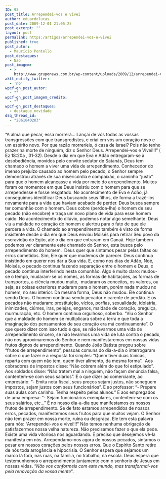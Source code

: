 ```yaml
---
ID: 93
post_title: Arrependei-vos e Vivei
author: eduardolucas
post_date: 2009-12-01 21:05:25
post_excerpt: ""
layout: post
permalink: https:/artigos/arrependei-vos-e-vivei
published: true
post_autor:
  - Maurício Pontello
post_destaques:
  - Nao
post_imagem:
  - >
    http://www.gruponews.com.br/wp-content/uploads/2009/12/arrependei-vos_e_vivei.jpg
aktt_notify_twitter:
  - 'no'
wpcf-gn_post_autor:
  - ""
wpcf-gn_post_imagem_credito:
  - ""
wpcf-gn_post_destaques:
  - destaque_novidade
dsq_thread_id:
  - "2861840283"
---
```

“A alma que pecar, essa morrerá... Lançai de vós todas as vossas transgressões com que transgredistes, e criai em vós um coração novo e um espírito novo. Por que razão morreríeis, ó casa de Israel? Pois não tenho prazer na morte de ninguém, diz o Senhor Deus. Arrependei-vos e Vivei!!!” ( Ez 18:20a , 31-32). Desde o dia em que Eva e Adão entregaram-se à desobediência, movidos pelo convite sedutor de Satanás, Deus tem chamado o homem a viver uma vida de arrependimento. Conhecedor do imenso prejuízo causado ao homem pelo pecado, o Senhor sempre demonstrou através de sua misericórdia e compaixão, o caminho “justo” para que o homem alcançasse a vida por meio do arrependimento. Muitos foram os momentos em que Deus insistiu com o homem para que se arrependesse e fosse resgatado. No acontecimento de Eva e Adão, já conseguimos identificar Deus buscando seus filhos, de forma a trazê-los novamente para a vida que haviam acabado de perder. Deus busca sempre ter comunhão com o homem. Deus cobre (perdoa-lhe) o homem de seu pecado (não encobre) e traça um novo plano de vida para esse homem caído. No acontecimento do dilúvio, podemos notar algo semelhante: Deus viu a maldade no coração do homem e alertou para o fato de que ele perdera a vida. O chamado ao arrependimento também é visto de forma insistente desde o dia em que Deus enviou Moisés para retirar Seu povo da escravidão do Egito, até o dia em que entraram em Canaã. Hoje também podemos ver claramente este chamado do Senhor, esta busca pelo arrependimento do homem.  Deus quer que sintamos pesar pelas faltas ou erros cometidos. Sim, Ele quer que mudemos de parecer. Deus continua insistindo em querer nos dar a Sua vida. E, como nos dias de Adão, Noé, Moisés, o pecado continua fazendo separação entre o homem e Deus, o pecado continua interferindo nesta comunhão. Algo é muito claro: mudou-se o tempo, mudaram-se os nomes, as formas de habitações, as formas de transportes, a ciência mudou muito,  mudaram os conceitos, os valores, ou seja, as coisas exteriores mudaram para o homem, porém nada mudou no homem, no seu interior. Da mesma forma, Deus não mudou. Ele continua sendo Deus. O homem continua sendo pecador e carente de perdão. E os pecados não mudaram: prostituição, vícios, porfias, sexualidade, idolatria, inimizades, ciúmes, iras, pelejas, enganos, maldade de coração, preguiça, murmuração, etc. O homem continua orgulhoso, soberbo. “Viu o Senhor que a maldade do homem se multiplicara sobre a terra e que toda a imaginação dos pensamentos de seu coração era má continuamente”. O que quero dizer com isso tudo é que, se não levarmos uma vida de arrependimento sincero, se não levarmos uma vida de luta contra o pecado, não nos aproximaremos do Senhor e nem manifestaremos em nossas vidas frutos dignos de arrependimento. Quando João Batista pregou sobre “frutos de arrependimento”, pessoas comuns do dia-a-dia o interrogaram sobre o que fazer e a resposta foi simples: “Quem tiver duas túnicas, reparta com quem não tem, quem tiver alimento, da mesma forma”.  Aos cobradores de impostos disse: “Não cobrem além do que foi estipulado”. Aos soldados disse: “Não tratem mal a ninguém, não façam denúncia falsa, contentem-se com seus salários”. E o que dizer ao comerciante, ao empresário: “- Emita nota fiscal, seus preços sejam justos, não soneguem impostos, sejam justos com seus funcionários”. E ao professor: “- Prepare suas aulas com carinho. Tenha respeito pelos alunos.” E aos empregados de uma empresa: “- Sejam funcionários exemplares, contentem-se com os seus salários, etc...” É no nosso dia-a-dia que manifestamos os nossos frutos de arrependimento. Se de fato estamos arrependidos de nossos erros, pecados, manifestemos seus frutos para que muitos vejam. O Senhor não tem prazer em nossa morte, ruína ou desgraça. Ele tem esta palavra para nós: “Arrependei-vos e vivei!!!” Não temos nenhuma obrigação de satisfazermos nossa velha natureza. Não precisamos fazer o que ela pede. Existe uma vida vitoriosa nos aguardando. É preciso que desejemos vê-la manifesta em nós. Arrependamo-nos agora de nossos pecados, sintamos o pesar em nossos corações pelos nossos erros. Que o Espírito Santo retire de nós toda arrogância e hipocrisia. O Senhor espera que sejamos um marco lá fora, nas ruas, na família, no trabalho, na escola. Deus espera que testemunhemos o arrependimento juntamente com o senhorio de Jesus em nossas vidas. “<em>Não vos conformeis com este mundo, mas transformai-vos pela renovação da vossa mente</em>”.